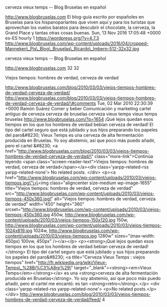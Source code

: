 cerveza vieux temps -- Blog Bruselas en español

http://www.blogbruselas.com El blog-guía escrito por españoles en
Bruselas para los hispanoparlantes que viven aquí y para los turistas
que aprovechan los vuelos baratos para descubrir el chocolate, la
cerveza, la Grand Place y tantas otras cosas buenas. Sun, 13 Nov 2016
17:05:48 +0000 es-ES hourly 1 https://wordpress.org/?v=4.7.3
http://www.blogbruselas.com/wp-content/uploads/2016/04/cropped-Manneken\_Pis\_Blog\_Bruselas\_Ricardo\_Imbern-512-32x32.jpg

cerveza vieux temps -- Blog Bruselas en español

http://www.blogbruselas.com 32 32

Viejos tiempos: hombres de verdad, cerveza de verdad

http://www.blogbruselas.com/blog/2010/03/03/viejos-tiempos-hombres-de-verdad-cerveza-de-verdad/
http://www.blogbruselas.com/blog/2010/03/03/viejos-tiempos-hombres-de-verdad-cerveza-de-verdad/\#comments
Tue, 02 Mar 2010 22:30:39 +0000 Ramón Suárez Comer y beber Comunicación
y marketing cartel antiguo de cerveza cerveza de bruselas cerveza vieux
temps vieux temps bruselas http://www.blogbruselas.com/?p=1654 ¡Qué
lejos quedan esos tiempos en los que los hombres de verdad bebían
cerveza de verdad! El tipo del cartel seguro que está jubilado y sus
hijos preparando los papeles del paro&\#8230; Vieux Temps es una cerveza
de alta fermentación producida en Bruselas. Yo soy abstemio, así que
poco más puedo añadir, pero el cartel &\#8230; \<a
href=\"http://www.blogbruselas.com/blog/2010/03/03/viejos-tiempos-hombres-de-verdad-cerveza-de-verdad/\"
class=\"more-link\"\>Continúa leyendo \<span
class=\"screen-reader-text\"\>Viejos tiempos: hombres de verdad, cerveza
de verdad\</span\>\</a\>\<div class=\'yarpp-related-rss
yarpp-related-none\'\> No related posts. \</div\> \<p\>\<a
href=\"http://www.blogbruselas.com/wp-content/uploads/2010/03/viejos-tiempos.jpg\"\>\<img
class=\"aligncenter size-medium wp-image-1655\" title=\"Viejos tiempos:
hombres de verdad, cerveza de verdad\"
src=\"http://www.blogbruselas.com/wp-content/uploads/2010/03/viejos-tiempos-450x360.jpg\"
alt=\"Viejos tiempos: hombres de verdad, cerveza de verdad\"
width=\"450\" height=\"360\"
srcset=\"http://www.blogbruselas.com/wp-content/uploads/2010/03/viejos-tiempos-450x360.jpg
450w,
http://www.blogbruselas.com/wp-content/uploads/2010/03/viejos-tiempos-150x120.jpg
150w,
http://www.blogbruselas.com/wp-content/uploads/2010/03/viejos-tiempos-1024x819.jpg
1024w,
http://www.blogbruselas.com/wp-content/uploads/2010/03/viejos-tiempos.jpg
1280w\" sizes=\"(max-width: 450px) 100vw, 450px\" /\>\</a\>\</p\>
\<p\>\<strong\>¡Qué lejos quedan esos tiempos en los que los hombres de
verdad bebían cerveza de verdad!\</strong\> El tipo del cartel seguro
que está jubilado y sus hijos preparando los papeles del paro&\#8230;
\<a title=\"Cerveza Vieux Temps : viejos tiempos\"
href=\"http://fr.wikipedia.org/wiki/Vieux-Temps\_%28Bi%C3%A8re%29\"
target=\"\_blank\"\>\<strong\>\<em\>Vieux Temps\</em\>\</strong\>\</a\>
es una \<strong\>cerveza de alta fermentación producida en
Bruselas\</strong\>. Yo soy abstemio, así que poco más puedo añadir,
pero el cartel me encantó: es tan \<strong\>retro\</strong\>.\</p\>
\<div class=\'yarpp-related-rss yarpp-related-none\'\> \<p\>No related
posts.\</p\> \</div\>
http://www.blogbruselas.com/blog/2010/03/03/viejos-tiempos-hombres-de-verdad-cerveza-de-verdad/feed/
4
